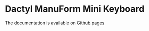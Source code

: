 # Dactyl ManuForm Mini Keyboard

The documentation is available on [Github pages](https://lebastaq.github.io/dactyl-manuform-mini-keyboard/)